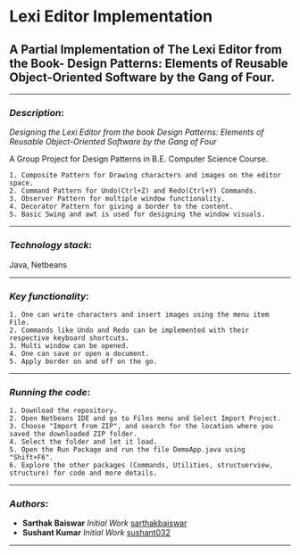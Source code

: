 # Lexi Editor Implementation
## A Partial Implementation of The Lexi Editor from the Book- Design Patterns: Elements of Reusable Object-Oriented Software by the Gang of Four.

*************************************
### *Description*: 

*Designing the Lexi Editor from the book Design Patterns: Elements of Reusable Object-Oriented Software by the Gang of Four*

A Group Project for Design Patterns in B.E. Computer Science Course.
```
1. Composite Pattern for Drawing characters and images on the editor space.
2. Command Pattern for Undo(Ctrl+Z) and Redo(Ctrl+Y) Commands.
3. Observer Pattern for multiple window functionality.
4. Decorator Pattern for giving a border to the content.
5. Basic Swing and awt is used for designing the window visuals.
```
*****************************************
### *Technology stack*:

Java, Netbeans 
*****************************************

### *Key functionality*: 
```
1. One can write characters and insert images using the menu item File.
2. Commands like Undo and Redo can be implemented with their respective keyboard shortcuts.
3. Multi window can be opened.
4. One can save or open a document.
5. Apply border on and off on the go.

```
**************************************

### *Running the code*:

```
1. Download the repository.
2. Open Netbeans IDE and go to Files menu and Select Import Project.
3. Choose "Import from ZIP", and search for the location where you saved the downloaded ZIP folder.
4. Select the folder and let it load.
5. Open the Run Package and run the file DemoApp.java using "Shift+F6".
6. Explore the other packages (Commands, Utilities, structuerview, structure) for code and more details.
```
***************************************
### *Authors*:

- **Sarthak Baiswar** *Initial Work* [sarthakbaiswar](https://github.com/sarthakbaiswar)
- **Sushant Kumar** *Initial Work* [sushant032](https://github.com/sushant032)

***************************************
